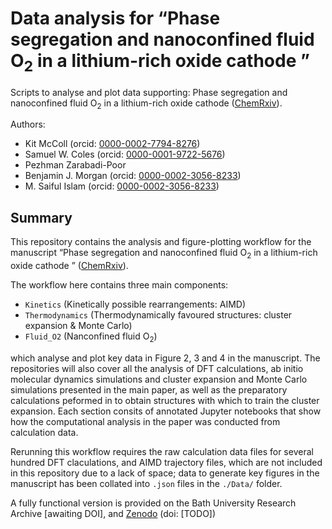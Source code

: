 # Data analysis for &ldquo;Phase segregation and nanoconfined fluid O<sub>2</sub> in a lithium-rich oxide cathode &rdquo;
Scripts to analyse and plot data supporting: Phase segregation and nanoconfined fluid O<sub>2</sub> in a lithium-rich oxide cathode ([ChemRxiv](https://chemrxiv.org/engage/chemrxiv/article-details/65b261ab9138d23161b931bd)).

Authors:
- Kit McColl (orcid: [0000-0002-7794-8276](https://orcid.org/0000-0002-7794-8276)) 
- Samuel W. Coles (orcid: [0000-0001-9722-5676](https://orcid.org/0000-0001-9722-5676))
- Pezhman Zarabadi-Poor
- Benjamin J. Morgan (orcid: [0000-0002-3056-8233](https://orcid.org/0000-0002-3056-8233))
- M. Saiful Islam (orcid: [0000-0002-3056-8233](https://orcid.org/0000-0003-0373-116X))

## Summary
This repository contains the analysis and figure-plotting workflow for the manuscript &ldquo;Phase segregation and nanoconfined fluid O<sub>2</sub> in a lithium-rich oxide cathode &rdquo; ([ChemRxiv](https://chemrxiv.org/engage/chemrxiv/article-details/65b261ab9138d23161b931bd)).

The workflow here contains three main components: 
- `Kinetics` (Kinetically possible rearrangements: AIMD)
- `Thermodynamics` (Thermodynamically favoured structures: cluster expansion & Monte Carlo)
- `Fluid_O2` (Nanconfined fluid O<sub>2</sub>)

which analyse and plot key data in Figure 2, 3 and 4 in the manuscript. The repositories will also cover all the analysis of DFT calculations, ab initio molecular dynamics simulations and cluster expansion and Monte Carlo simulations presented in the main paper, as well as the preparatory calculations peformed in to obtain structures with which to train the cluster expansion. Each section consits of annotated Jupyter notebooks that show how the computational analysis in the paper was conducted from calculation data.

Rerunning this workflow requires the raw calculation data files for several hundred DFT claculations, and AIMD trajectory files, which are not included in this repository due to a lack of space; data to generate key figures in the manuscript has been collated into `.json` files in the `./Data/` folder. 

A fully functional version is provided on the Bath University Research Archive [awaiting DOI], and [Zenodo](https://chemrxiv.org/engage/chemrxiv/article-details/65b261ab9138d23161b931bd) (doi: [TODO])


